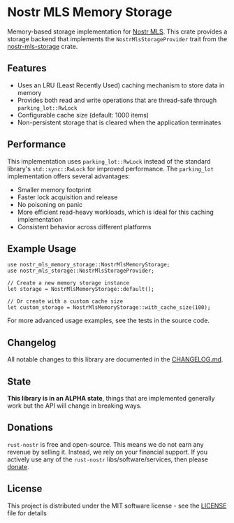 # Nostr MLS Memory Storage

Memory-based storage implementation for [Nostr MLS](../nostr-mls). This crate provides a storage backend that implements the `NostrMlsStorageProvider` trait from the [nostr-mls-storage](../nostr-mls-storage) crate.

## Features

- Uses an LRU (Least Recently Used) caching mechanism to store data in memory
- Provides both read and write operations that are thread-safe through `parking_lot::RwLock`
- Configurable cache size (default: 1000 items)
- Non-persistent storage that is cleared when the application terminates

## Performance

This implementation uses `parking_lot::RwLock` instead of the standard library's `std::sync::RwLock` for improved performance. The `parking_lot` implementation offers several advantages:

- Smaller memory footprint
- Faster lock acquisition and release
- No poisoning on panic
- More efficient read-heavy workloads, which is ideal for this caching implementation
- Consistent behavior across different platforms

## Example Usage

```rust,ignore
use nostr_mls_memory_storage::NostrMlsMemoryStorage;
use nostr_mls_storage::NostrMlsStorageProvider;

// Create a new memory storage instance
let storage = NostrMlsMemoryStorage::default();

// Or create with a custom cache size
let custom_storage = NostrMlsMemoryStorage::with_cache_size(100);
```

For more advanced usage examples, see the tests in the source code.

## Changelog

All notable changes to this library are documented in the [CHANGELOG.md](CHANGELOG.md).

## State

**This library is in an ALPHA state**, things that are implemented generally work but the API will change in breaking ways.

## Donations

`rust-nostr` is free and open-source. This means we do not earn any revenue by selling it. Instead, we rely on your financial support. If you actively use any of the `rust-nostr` libs/software/services, then please [donate](https://rust-nostr.org/donate).

## License

This project is distributed under the MIT software license - see the [LICENSE](../../LICENSE) file for details

